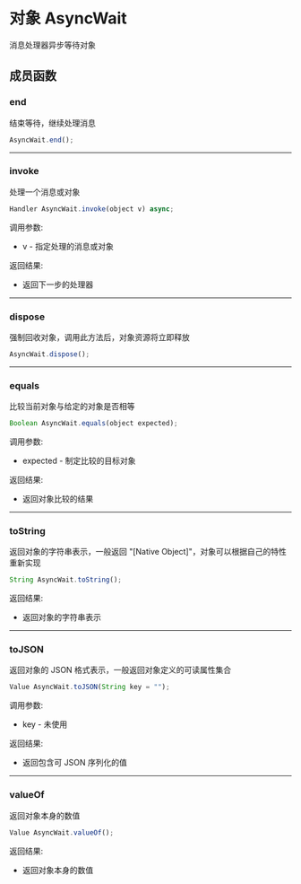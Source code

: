 # 对象 AsyncWait
消息处理器异步等待对象

## 成员函数
        
### end
结束等待，继续处理消息
```JavaScript
AsyncWait.end();
```

--------------------------
### invoke
处理一个消息或对象
```JavaScript
Handler AsyncWait.invoke(object v) async;
```

调用参数:
* v - 指定处理的消息或对象

返回结果:
* 返回下一步的处理器

--------------------------
### dispose
强制回收对象，调用此方法后，对象资源将立即释放
```JavaScript
AsyncWait.dispose();
```

--------------------------
### equals
比较当前对象与给定的对象是否相等
```JavaScript
Boolean AsyncWait.equals(object expected);
```

调用参数:
* expected - 制定比较的目标对象

返回结果:
* 返回对象比较的结果

--------------------------
### toString
返回对象的字符串表示，一般返回 "[Native Object]"，对象可以根据自己的特性重新实现
```JavaScript
String AsyncWait.toString();
```

返回结果:
* 返回对象的字符串表示

--------------------------
### toJSON
返回对象的 JSON 格式表示，一般返回对象定义的可读属性集合
```JavaScript
Value AsyncWait.toJSON(String key = "");
```

调用参数:
* key - 未使用

返回结果:
* 返回包含可 JSON 序列化的值

--------------------------
### valueOf
返回对象本身的数值
```JavaScript
Value AsyncWait.valueOf();
```

返回结果:
* 返回对象本身的数值


